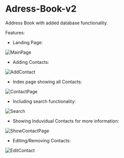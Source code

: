 # Adress-Book-v2
Address Book with added database functionality.

Features: 
  - Landing Page: 
  
![MainPage](https://user-images.githubusercontent.com/56028164/69961742-c9f09700-150c-11ea-9acf-11293f367731.PNG)

  - Adding Contacts:
  
![AddContact](https://user-images.githubusercontent.com/56028164/69961747-cceb8780-150c-11ea-9f2f-988c417f3fe7.PNG)

  - Index page showing all Contacts:
  
![ContactPage](https://user-images.githubusercontent.com/56028164/69961750-cf4de180-150c-11ea-8c80-fcc9aba08ae4.PNG)

   - Including search functionality:
    
![Search](https://user-images.githubusercontent.com/56028164/69962356-26a08180-150e-11ea-99fc-b1d3ffae7271.PNG)

  - Showing Induvidual Contacts for more information: 
  
![ShowContactPage](https://user-images.githubusercontent.com/56028164/69962360-286a4500-150e-11ea-85a0-aa1b3b841a81.PNG)

  - Editing/Removing Contacts:
  
![EditContact](https://user-images.githubusercontent.com/56028164/69961761-d4129580-150c-11ea-8381-09bbab6316b6.PNG)
